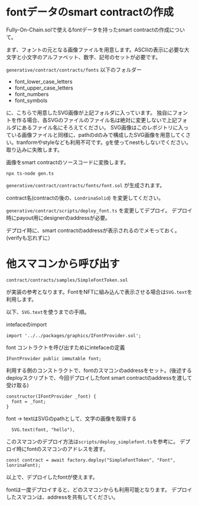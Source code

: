 # fontデータのsmart contractの作成

Fully-On-Chain.solで使えるfontデータを持ったsmart contractの作成について。

まず、フォントの元となる画像ファイルを用意します。ASCIIの表示に必要な大文字と小文字のアルファベット、数字、記号のセットが必要です。

`generative/contract/contracts/fonts` 以下のフォルダー

- font_lower_case_letters
- font_upper_case_letters
- font_numbers
- font_symbols

に、こちらで用意したSVG画像が上記フォルダに入っています。
独自にフォントを作る場合、各SVGのファイルのファイル名は絶対に変更しないで上記フォルダにあるファイル名にそろえてください。
SVG画像はこのレポジトリに入っている画像ファイルと同様に、pathのdのみで構成したSVG画像を用意してくさい。tranformやstyleなども利用不可です。gを使ってnestもしないでください。取り込みに失敗します。


画像をsmart contractのソースコードに変換します。

```
npx ts-node gen.ts
```

`generative/contract/contracts/fonts/font.sol` が生成されます。

contract名(contractの後の、`LondrinaSolid`) を変更してください。


`generative/contract/scripts/deploy_font.ts` を変更してデプロイ。
デプロイ時にpayout用にdesignerのaddressが必要。

デプロイ時に、smart contractのaddressが表示されるのでメモっておく。
(verifyも忘れずに）

# 他スマコンから呼び出す

`contract/contracts/samples/SimpleFontToken.sol`

が実装の参考となります。FontをNFTに組み込んで表示させる場合は`SVG.text`を利用します。

以下、`SVG.text`を使うまでの手順。

intefaceのimport 

```
import '../../packages/graphics/IFontProvider.sol';
```

font コントラクトを呼び出すためにintefaceの定義

```
IFontProvider public immutable font;
```

利用する側のコンストラクトで、fontのスマコンのaddressをセット。(後述するdeployスクリプトで、今回デプロイしたfont smart contractのaddressを渡して受け取る)

```
constructor(IFontProvider _font) {
  font = _font;
}
```

font -> textはSVGのpathとして、文字の画像を取得する

```
  SVG.text(font, "hello"),
```

このスマコンのデプロイ方法は`scripts/deploy_simplefont.ts`を参考に。
デプロイ時にfontのスマコンのアドレスを渡す。

```
const contract = await factory.deploy("SimpleFontToken", "Font", lonrinaFont);
```

以上で、デプロイしたfontが使えます。

fontは一度デプロイすると、どのスマコンからも利用可能となります。
デプロイしたスマコンは、addressを共有してください。
